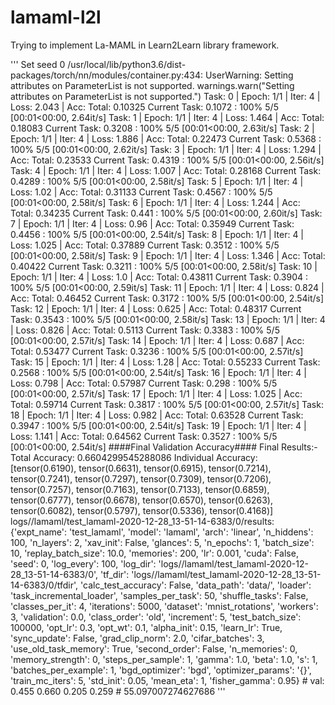 # lamaml-l2l

Trying to implement La-MAML in Learn2Learn library framework.

'''
Set seed 0
/usr/local/lib/python3.6/dist-packages/torch/nn/modules/container.py:434: UserWarning: Setting attributes on ParameterList is not supported.
  warnings.warn("Setting attributes on ParameterList is not supported.")
Task: 0 | Epoch: 1/1 | Iter: 4 | Loss: 2.043 | Acc: Total: 0.10325 Current Task: 0.1072 : 100% 5/5 [00:01<00:00,  2.64it/s]
Task: 1 | Epoch: 1/1 | Iter: 4 | Loss: 1.464 | Acc: Total: 0.18083 Current Task: 0.3208 : 100% 5/5 [00:01<00:00,  2.63it/s]
Task: 2 | Epoch: 1/1 | Iter: 4 | Loss: 1.886 | Acc: Total: 0.22473 Current Task: 0.5368 : 100% 5/5 [00:01<00:00,  2.62it/s]
Task: 3 | Epoch: 1/1 | Iter: 4 | Loss: 1.294 | Acc: Total: 0.23533 Current Task: 0.4319 : 100% 5/5 [00:01<00:00,  2.56it/s]
Task: 4 | Epoch: 1/1 | Iter: 4 | Loss: 1.007 | Acc: Total: 0.28168 Current Task: 0.4289 : 100% 5/5 [00:01<00:00,  2.58it/s]
Task: 5 | Epoch: 1/1 | Iter: 4 | Loss: 1.02 | Acc: Total: 0.31133 Current Task: 0.4567 : 100% 5/5 [00:01<00:00,  2.58it/s]
Task: 6 | Epoch: 1/1 | Iter: 4 | Loss: 1.244 | Acc: Total: 0.34235 Current Task: 0.441 : 100% 5/5 [00:01<00:00,  2.60it/s]
Task: 7 | Epoch: 1/1 | Iter: 4 | Loss: 0.96 | Acc: Total: 0.35949 Current Task: 0.4456 : 100% 5/5 [00:01<00:00,  2.54it/s]
Task: 8 | Epoch: 1/1 | Iter: 4 | Loss: 1.025 | Acc: Total: 0.37889 Current Task: 0.3512 : 100% 5/5 [00:01<00:00,  2.58it/s]
Task: 9 | Epoch: 1/1 | Iter: 4 | Loss: 1.346 | Acc: Total: 0.40422 Current Task: 0.3211 : 100% 5/5 [00:01<00:00,  2.58it/s]
Task: 10 | Epoch: 1/1 | Iter: 4 | Loss: 1.0 | Acc: Total: 0.43811 Current Task: 0.3904 : 100% 5/5 [00:01<00:00,  2.59it/s]
Task: 11 | Epoch: 1/1 | Iter: 4 | Loss: 0.824 | Acc: Total: 0.46452 Current Task: 0.3172 : 100% 5/5 [00:01<00:00,  2.54it/s]
Task: 12 | Epoch: 1/1 | Iter: 4 | Loss: 0.625 | Acc: Total: 0.48317 Current Task: 0.3543 : 100% 5/5 [00:01<00:00,  2.58it/s]
Task: 13 | Epoch: 1/1 | Iter: 4 | Loss: 0.826 | Acc: Total: 0.5113 Current Task: 0.3383 : 100% 5/5 [00:01<00:00,  2.57it/s]
Task: 14 | Epoch: 1/1 | Iter: 4 | Loss: 0.687 | Acc: Total: 0.53477 Current Task: 0.3236 : 100% 5/5 [00:01<00:00,  2.57it/s]
Task: 15 | Epoch: 1/1 | Iter: 4 | Loss: 1.28 | Acc: Total: 0.55233 Current Task: 0.2568 : 100% 5/5 [00:01<00:00,  2.54it/s]
Task: 16 | Epoch: 1/1 | Iter: 4 | Loss: 0.798 | Acc: Total: 0.57987 Current Task: 0.298 : 100% 5/5 [00:01<00:00,  2.57it/s]
Task: 17 | Epoch: 1/1 | Iter: 4 | Loss: 1.025 | Acc: Total: 0.59714 Current Task: 0.3817 : 100% 5/5 [00:01<00:00,  2.57it/s]
Task: 18 | Epoch: 1/1 | Iter: 4 | Loss: 0.982 | Acc: Total: 0.63528 Current Task: 0.3947 : 100% 5/5 [00:01<00:00,  2.54it/s]
Task: 19 | Epoch: 1/1 | Iter: 4 | Loss: 1.141 | Acc: Total: 0.64562 Current Task: 0.3527 : 100% 5/5 [00:01<00:00,  2.54it/s]
####Final Validation Accuracy####
Final Results:- 
 Total Accuracy: 0.6604299545288086 
 Individual Accuracy: [tensor(0.6190), tensor(0.6631), tensor(0.6915), tensor(0.7214), tensor(0.7241), tensor(0.7297), tensor(0.7309), tensor(0.7206), tensor(0.7257), tensor(0.7163), tensor(0.7133), tensor(0.6859), tensor(0.6777), tensor(0.6678), tensor(0.6570), tensor(0.6263), tensor(0.6082), tensor(0.5797), tensor(0.5336), tensor(0.4168)]
logs//lamaml/test_lamaml-2020-12-28_13-51-14-6383/0/results: {'expt_name': 'test_lamaml', 'model': 'lamaml', 'arch': 'linear', 'n_hiddens': 100, 'n_layers': 2, 'xav_init': False, 'glances': 5, 'n_epochs': 1, 'batch_size': 10, 'replay_batch_size': 10.0, 'memories': 200, 'lr': 0.001, 'cuda': False, 'seed': 0, 'log_every': 100, 'log_dir': 'logs//lamaml/test_lamaml-2020-12-28_13-51-14-6383/0', 'tf_dir': 'logs//lamaml/test_lamaml-2020-12-28_13-51-14-6383/0/tfdir', 'calc_test_accuracy': False, 'data_path': 'data/', 'loader': 'task_incremental_loader', 'samples_per_task': 50, 'shuffle_tasks': False, 'classes_per_it': 4, 'iterations': 5000, 'dataset': 'mnist_rotations', 'workers': 3, 'validation': 0.0, 'class_order': 'old', 'increment': 5, 'test_batch_size': 100000, 'opt_lr': 0.3, 'opt_wt': 0.1, 'alpha_init': 0.15, 'learn_lr': True, 'sync_update': False, 'grad_clip_norm': 2.0, 'cifar_batches': 3, 'use_old_task_memory': True, 'second_order': False, 'n_memories': 0, 'memory_strength': 0, 'steps_per_sample': 1, 'gamma': 1.0, 'beta': 1.0, 's': 1, 'batches_per_example': 1, 'bgd_optimizer': 'bgd', 'optimizer_params': '{}', 'train_mc_iters': 5, 'std_init': 0.05, 'mean_eta': 1, 'fisher_gamma': 0.95} # val: 0.455 0.660 0.205 0.259 # 55.097007274627686
'''